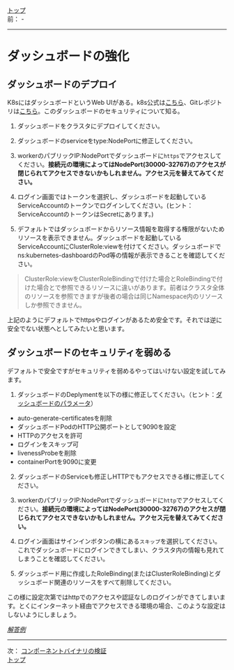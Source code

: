 [トップ](../README.md)  
前： -  

---

# ダッシュボードの強化

## ダッシュボードのデプロイ

K8sにはダッシュボードというWeb UIがある。k8s公式は[こちら](https://kubernetes.io/ja/docs/tasks/access-application-cluster/web-ui-dashboard/)、Gitレポジトリは[こちら](https://github.com/kubernetes/dashboard)。このダッシュボードのセキュリティについて知る。

1. ダッシュボードをクラスタにデプロイしてください。

2. ダッシュボードのserviceをtype:NodePortに修正してください。

3. workerのパブリックIP:NodePortでダッシュボードに`https`でアクセスしてください。**接続元の環境によってはNodePort(30000-32767)のアクセスが閉じられてアクセスできないかもしれません。アクセス元を替えてみてください。**

4. ログイン画面ではトークンを選択し、ダッシュボードを起動しているServiceAccountのトークンでログインしてください。(ヒント：ServiceAccountのトークンはSecretにあります。)

5. デフォルトではダッシュボードからリソース情報を取得する権限がないためリソースを表示できません。ダッシュボードを起動しているServiceAccountにClusterRole:viewを付けてください。ダッシュボードでns:kubernetes-dashboardのPod等の情報が表示できることを確認してください。

> ClusterRole:viewをClusterRoleBindingで付けた場合とRoleBindingで付けた場合とで参照できるリソースに違いがあります。前者はクラスタ全体のリソースを参照できますが後者の場合は同じNamespace内のリソースしか参照できません。

上記のようにデフォルトでhttpsやログインがあるため安全です。それでは逆に安全でない状態へとしてみたいと思います。

## ダッシュボードのセキュリティを弱める

デフォルトで安全ですがセキュリティを弱めるやってはいけない設定を試してみます。

1. ダッシュボードのDeplymentを以下の様に修正してください。（ヒント：[ダッシュボードのパラメータ](https://github.com/kubernetes/dashboard/blob/master/docs/common/dashboard-arguments.md)）

- auto-generate-certificatesを削除
- ダッシュボードPodのHTTP公開ポートとして9090を設定
- HTTPのアクセスを許可
- ログインをスキップ可
- livenessProbeを削除
- containerPortを9090に変更

2. ダッシュボードのServiceも修正しHTTPでもアクセスできる様に修正してください。

3. workerのパブリックIP:NodePortでダッシュボードに`http`でアクセスしてください。**接続元の環境によってはNodePort(30000-32767)のアクセスが閉じられてアクセスできないかもしれません。アクセス元を替えてみてください。**

4. ログイン画面はサインインボタンの横にある`スキップ`を選択してください。これでダッシュボードにログインできてしまい、クラスタ内の情報も見れてしまうことを確認してください。

5. ダッシュボード用に作成したRoleBinding(またはClusterRoleBinding)とダッシュボード関連のリソースをすべて削除してください。

この様に設定次第ではhttpでのアクセスや認証なしのログインができてしまいます。とくにインターネット経由でアクセスできる環境の場合、このような設定はしないようにしましょう。

[*解答例*](../ans/dashboard.md)  

---

次： [コンポーネントバイナリの検証](binary.md)  
[トップ](../README.md)  
